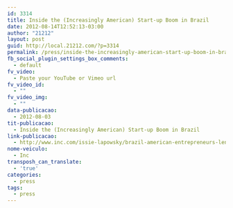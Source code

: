 ```yaml
---
id: 3314
title: Inside the (Increasingly American) Start-up Boom in Brazil
date: 2012-08-14T12:52:13-03:00
author: "21212"
layout: post
guid: http://local.21212.com/?p=3314
permalink: /press/inside-the-increasingly-american-start-up-boom-in-brazil/
fb_social_plugin_settings_box_comments:
  - default
fv_video:
  - Paste your YouTube or Vimeo url
fv_video_id:
  - ""
fv_video_img:
  - ""
data-publicacao:
  - 2012-08-03
tit-publicacao:
  - Inside the (Increasingly American) Start-up Boom in Brazil
link-publicacao:
  - http://www.inc.com/issie-lapowsky/brazil-american-entrepreneurs-lend-a-hand.html
nome-veiculo:
  - Inc
transposh_can_translate:
  - 'true'
categories:
  - press
tags:
  - press
---
```

